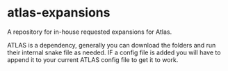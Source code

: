 # atlas-expansions
A repository for in-house requested expansions for Atlas.

ATLAS is a dependency, generally you can download the folders and run their internal snake file as needed. IF a config file is added you will have to append it to your current ATLAS config file to get it to work. 
